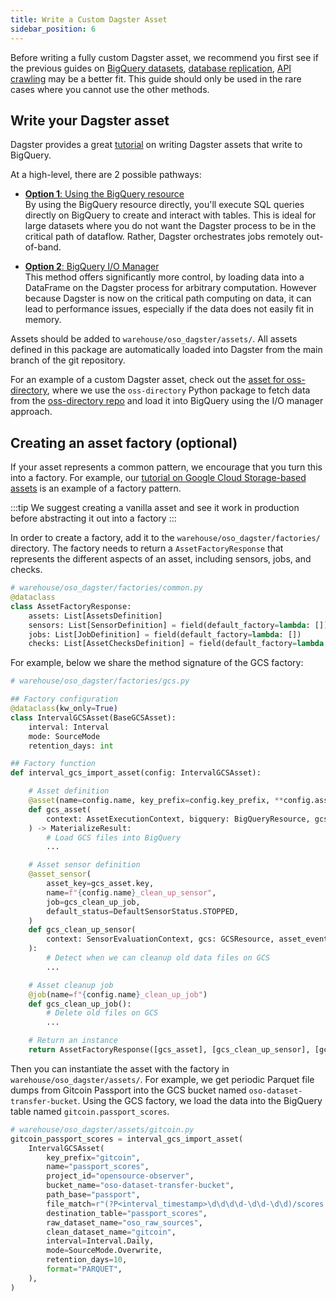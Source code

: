 ```yaml
---
title: Write a Custom Dagster Asset
sidebar_position: 6
---
```


Before writing a fully custom Dagster asset,
we recommend you first see if the previous guides on
[BigQuery datasets](./bigquery.md),
[database replication](./database.md),
[API crawling](./api.md)
may be a better fit.
This guide should only be used in the rare cases where you cannot
use the other methods.

## Write your Dagster asset

Dagster provides a great
[tutorial](https://docs.dagster.io/integrations/bigquery/using-bigquery-with-dagster)
on writing Dagster assets that write to BigQuery.

At a high-level, there are 2 possible pathways:

- [**Option 1**: Using the BigQuery resource](https://docs.dagster.io/integrations/bigquery/using-bigquery-with-dagster#option-1-using-the-bigquery-resource)  
  By using the BigQuery resource directly, you'll execute SQL queries directly on BigQuery
  to create and interact with tables. This is ideal for large datasets where you do not
  want the Dagster process to be in the critical path of dataflow.
  Rather, Dagster orchestrates jobs remotely out-of-band.

- [**Option 2**: BigQuery I/O Manager](https://docs.dagster.io/integrations/bigquery/using-bigquery-with-dagster#option-2-using-the-bigquery-io-manager)  
  This method offers significantly more control, by loading data into a DataFrame
  on the Dagster process for arbitrary computation.
  However because Dagster is now on the critical path computing on data,
  it can lead to performance issues, especially if the data does not
  easily fit in memory.

Assets should be added to `warehouse/oso_dagster/assets/`. All assets defined in
this package are automatically loaded into Dagster from the main branch of the
git repository.

For an example of a custom Dagster asset, check out the
[asset for oss-directory](https://github.com/opensource-observer/oso/blob/main/warehouse/oso_dagster/assets/ossd.py),
where we use the `oss-directory` Python package
to fetch data from the
[oss-directory repo](https://github.com/opensource-observer/oss-directory/)
and load it into BigQuery using the I/O manager approach.

## Creating an asset factory (optional)

If your asset represents a common pattern,
we encourage that you turn this into a factory.
For example, our
[tutorial on Google Cloud Storage-based assets](./gcs.md)
is an example of a factory pattern.

:::tip
We suggest creating a vanilla asset and see it work in production
before abstracting it out into a factory
:::

In order to create a factory, add it to the
`warehouse/oso_dagster/factories/` directory.
The factory needs to return a `AssetFactoryResponse`
that represents the different aspects of an asset,
including sensors, jobs, and checks.

```python
# warehouse/oso_dagster/factories/common.py
@dataclass
class AssetFactoryResponse:
    assets: List[AssetsDefinition]
    sensors: List[SensorDefinition] = field(default_factory=lambda: [])
    jobs: List[JobDefinition] = field(default_factory=lambda: [])
    checks: List[AssetChecksDefinition] = field(default_factory=lambda: [])
```

For example, below we share the method signature
of the GCS factory:

```python
# warehouse/oso_dagster/factories/gcs.py

## Factory configuration
@dataclass(kw_only=True)
class IntervalGCSAsset(BaseGCSAsset):
    interval: Interval
    mode: SourceMode
    retention_days: int

## Factory function
def interval_gcs_import_asset(config: IntervalGCSAsset):

    # Asset definition
    @asset(name=config.name, key_prefix=config.key_prefix, **config.asset_kwargs)
    def gcs_asset(
        context: AssetExecutionContext, bigquery: BigQueryResource, gcs: GCSResource
    ) -> MaterializeResult:
        # Load GCS files into BigQuery
        ...

    # Asset sensor definition
    @asset_sensor(
        asset_key=gcs_asset.key,
        name=f"{config.name}_clean_up_sensor",
        job=gcs_clean_up_job,
        default_status=DefaultSensorStatus.STOPPED,
    )
    def gcs_clean_up_sensor(
        context: SensorEvaluationContext, gcs: GCSResource, asset_event: EventLogEntry
    ):
        # Detect when we can cleanup old data files on GCS
        ...

    # Asset cleanup job
    @job(name=f"{config.name}_clean_up_job")
    def gcs_clean_up_job():
        # Delete old files on GCS
        ...

    # Return an instance
    return AssetFactoryResponse([gcs_asset], [gcs_clean_up_sensor], [gcs_clean_up_job])
```

Then you can instantiate the asset with the factory
in `warehouse/oso_dagster/assets/`.
For example, we get periodic Parquet file dumps
from Gitcoin Passport into the GCS bucket named
`oso-dataset-transfer-bucket`.
Using the GCS factory,
we load the data into the BigQuery table named
`gitcoin.passport_scores`.

```python
# warehouse/oso_dagster/assets/gitcoin.py
gitcoin_passport_scores = interval_gcs_import_asset(
    IntervalGCSAsset(
        key_prefix="gitcoin",
        name="passport_scores",
        project_id="opensource-observer",
        bucket_name="oso-dataset-transfer-bucket",
        path_base="passport",
        file_match=r"(?P<interval_timestamp>\d\d\d\d-\d\d-\d\d)/scores.parquet",
        destination_table="passport_scores",
        raw_dataset_name="oso_raw_sources",
        clean_dataset_name="gitcoin",
        interval=Interval.Daily,
        mode=SourceMode.Overwrite,
        retention_days=10,
        format="PARQUET",
    ),
)
```
